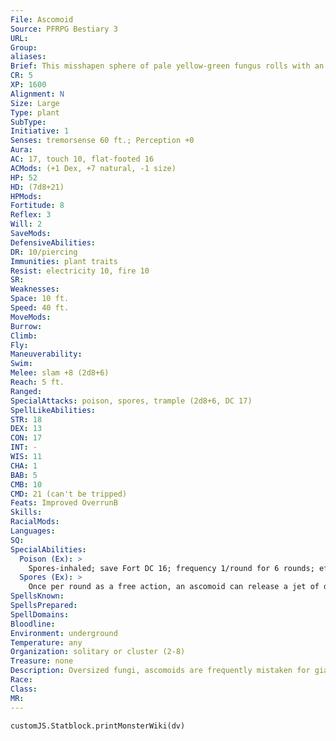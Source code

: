 ```yaml
---
File: Ascomoid
Source: PFRPG Bestiary 3
URL: 
Group: 
aliases: 
Brief: This misshapen sphere of pale yellow-green fungus rolls with an unnerving speed, spewing clouds of foul spores as it advances.
CR: 5
XP: 1600
Alignment: N
Size: Large
Type: plant
SubType: 
Initiative: 1
Senses: tremorsense 60 ft.; Perception +0
Aura: 
AC: 17, touch 10, flat-footed 16
ACMods: (+1 Dex, +7 natural, -1 size)
HP: 52
HD: (7d8+21)
HPMods: 
Fortitude: 8
Reflex: 3
Will: 2
SaveMods: 
DefensiveAbilities: 
DR: 10/piercing
Immunities: plant traits
Resist: electricity 10, fire 10
SR: 
Weaknesses: 
Space: 10 ft.
Speed: 40 ft.
MoveMods: 
Burrow: 
Climb: 
Fly: 
Maneuverability: 
Swim: 
Melee: slam +8 (2d8+6)
Reach: 5 ft.
Ranged: 
SpecialAttacks: poison, spores, trample (2d8+6, DC 17)
SpellLikeAbilities: 
STR: 18
DEX: 13
CON: 17
INT: -
WIS: 11
CHA: 1
BAB: 5
CMB: 10
CMD: 21 (can't be tripped)
Feats: Improved OverrunB
Skills: 
RacialMods: 
Languages: 
SQ: 
SpecialAbilities:
  Poison (Ex): >
    Spores-inhaled; save Fort DC 16; frequency 1/round for 6 rounds; effect 1d2 Str damage; cure 2 saves. The save DC is Constitution-based.
  Spores (Ex): >
    Once per round as a free action, an ascomoid can release a jet of deadly spores to a range of 30 feet. Upon impacting a solid surface, such as a wall or creature, the jet billows out into a cloud of spores that fills a 10-foot-radius spread. This cloud lasts for 1 round before dispersing. Any creature in the cloud must make a DC 16 Fortitude save or become nauseated as long as it remains in the cloud. Any creature that fails to save against this nausea is also exposed to the ascomoid's poison (see above). The save DC is Constitution-based.
SpellsKnown: 
SpellsPrepared: 
SpellDomains: 
Bloodline: 
Environment: underground
Temperature: any
Organization: solitary or cluster (2-8)
Treasure: none
Description: Oversized fungi, ascomoids are frequently mistaken for giant puff balls until they begin to move, rolling toward any living prey that they sense. Once they have crushed the life out of a creature, they quickly move on, leaving spores behind in their victim's body to grow new ascomoids. Ascomoids can grow to a width of 10 feet, but they rarely weigh more than 400 pounds.  While ascomoids require no light to grow, they do require a moist environment. They do not keep traditional lairs, but often wander the same areas over and over, littering these routes with the bones of past victims.  Although they are typically solitary creatures, ascomoids dwelling in areas of ample moisture with generous sources of food-or frequent unwitting passersby- sometimes form deadly clusters. Such colonies of these giant fungi often lurk in large caverns among other pallid vegetation. Given ascomoids' ability to detect vibrations, the slightest quake or potential footfall sets them rolling, turning their cavernous lairs into churning meat grinders. Bounding about violently, groups of ascomoids sometimes take hours to settle back down, unable to distinguish between the movements of prey and the tumbling of their own kind. In some cases, ascomoids have been known to lair at the top of steep rises, crushing climbers as they roll in terrible fungal avalanches.  Those crushed by an ascomoid or who fall victim to an ascomoid's spores face a revolting end, their bodies becoming hosts to quick-growing colonies of rampant fungi. Immature ascomoid mold sprouts quickly, typically appearing within 24 hours. After 48 hours, such victims become so overgrown with this furry, brown-green mold that they can no longer be restored to life by raise dead, as their bodies are too vitally pervaded and thoroughly consumed by the swiftly spreading mold. Within a month, a new ascomoid emerges from the foul mess.
Race: 
Class: 
MR: 
---
```

```dataviewjs
customJS.Statblock.printMonsterWiki(dv)
```
